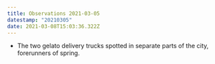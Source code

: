 ```yaml
---
title: Observations 2021-03-05
datestamp: "20210305"
date: 2021-03-08T15:03:36.322Z
---
```

- The two gelato delivery trucks spotted in separate parts of the city, forerunners of spring.